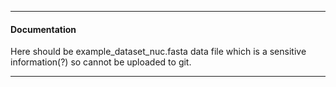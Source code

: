 

----
#### Documentation
Here should be example_dataset_nuc.fasta data file which is a sensitive information(?) so cannot be uploaded to git.

----
